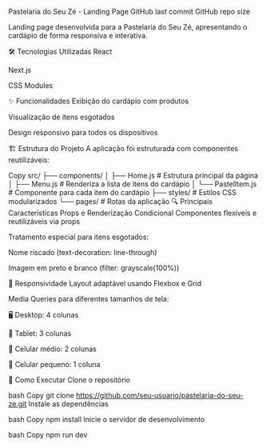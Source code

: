 Pastelaria do Seu Zé - Landing Page
GitHub last commit
GitHub repo size

Landing page desenvolvida para a Pastelaria do Seu Zé, apresentando o cardápio de forma responsiva e interativa.

🛠 Tecnologias Utilizadas
React

Next.js

CSS Modules

✨ Funcionalidades
Exibição do cardápio com produtos

Visualização de itens esgotados

Design responsivo para todos os dispositivos

🏗 Estrutura do Projeto
A aplicação foi estruturada com componentes reutilizáveis:

Copy
src/
├── components/
│   ├── Home.js       # Estrutura principal da página
│   ├── Menu.js       # Renderiza a lista de itens do cardápio
│   └── PastelItem.js # Componente para cada item do cardápio
├── styles/          # Estilos CSS modularizados
└── pages/           # Rotas da aplicação
🔍 Principais Características
Props e Renderização Condicional
Componentes flexíveis e reutilizáveis via props

Tratamento especial para itens esgotados:

Nome riscado (text-decoration: line-through)

Imagem em preto e branco (filter: grayscale(100%))

📱 Responsividade
Layout adaptável usando Flexbox e Grid

Media Queries para diferentes tamanhos de tela:

🖥 Desktop: 4 colunas

📱 Tablet: 3 colunas

📱 Celular médio: 2 colunas

📱 Celular pequeno: 1 coluna

🚀 Como Executar
Clone o repositório

bash
Copy
git clone https://github.com/seu-usuario/pastelaria-do-seu-ze.git
Instale as dependências

bash
Copy
npm install
Inicie o servidor de desenvolvimento

bash
Copy
npm run dev
